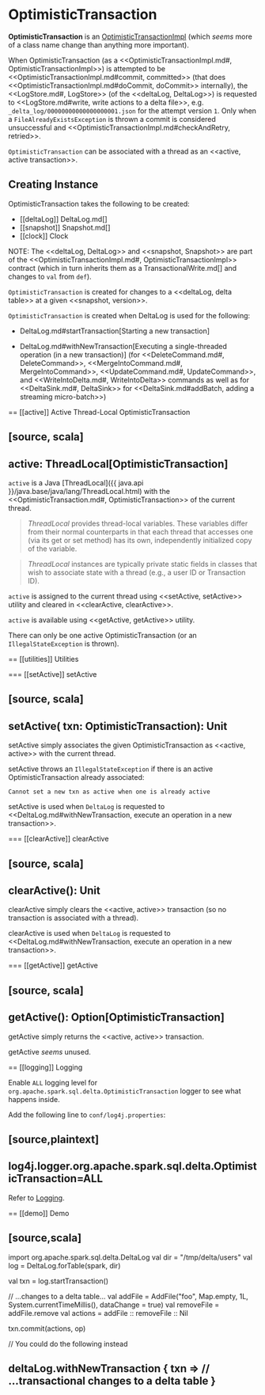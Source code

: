 # OptimisticTransaction

**OptimisticTransaction** is an [OptimisticTransactionImpl](OptimisticTransactionImpl.md) (which _seems_ more of a class name change than anything more important).

When OptimisticTransaction (as a <<OptimisticTransactionImpl.md#, OptimisticTransactionImpl>>) is attempted to be <<OptimisticTransactionImpl.md#commit, committed>> (that does <<OptimisticTransactionImpl.md#doCommit, doCommit>> internally), the <<LogStore.md#, LogStore>> (of the <<deltaLog, DeltaLog>>) is requested to <<LogStore.md#write, write actions to a delta file>>, e.g. `_delta_log/00000000000000000001.json` for the attempt version `1`. Only when a `FileAlreadyExistsException` is thrown a commit is considered unsuccessful and <<OptimisticTransactionImpl.md#checkAndRetry, retried>>.

`OptimisticTransaction` can be associated with a thread as an <<active, active transaction>>.

## Creating Instance

OptimisticTransaction takes the following to be created:

* [[deltaLog]] DeltaLog.md[]
* [[snapshot]] Snapshot.md[]
* [[clock]] Clock

NOTE: The <<deltaLog, DeltaLog>> and <<snapshot, Snapshot>> are part of the <<OptimisticTransactionImpl.md#, OptimisticTransactionImpl>> contract (which in turn inherits them as a TransactionalWrite.md[] and changes to `val` from `def`).

`OptimisticTransaction` is created for changes to a <<deltaLog, delta table>> at a given <<snapshot, version>>.

`OptimisticTransaction` is created when DeltaLog is used for the following:

* DeltaLog.md#startTransaction[Starting a new transaction]

* DeltaLog.md#withNewTransaction[Executing a single-threaded operation (in a new transaction)] (for <<DeleteCommand.md#, DeleteCommand>>, <<MergeIntoCommand.md#, MergeIntoCommand>>, <<UpdateCommand.md#, UpdateCommand>>, and <<WriteIntoDelta.md#, WriteIntoDelta>> commands as well as for <<DeltaSink.md#, DeltaSink>> for <<DeltaSink.md#addBatch, adding a streaming micro-batch>>)

== [[active]] Active Thread-Local OptimisticTransaction

[source, scala]
----
active: ThreadLocal[OptimisticTransaction]
----

`active` is a Java [ThreadLocal]({{ java.api }}/java.base/java/lang/ThreadLocal.html) with the <<OptimisticTransaction.md#, OptimisticTransaction>> of the current thread.

> *ThreadLocal* provides thread-local variables. These variables differ from their normal counterparts in that each thread that accesses one (via its get or set method) has its own, independently initialized copy of the variable.

> *ThreadLocal* instances are typically private static fields in classes that wish to associate state with a thread (e.g., a user ID or Transaction ID).

`active` is assigned to the current thread using <<setActive, setActive>> utility and cleared in <<clearActive, clearActive>>.

`active` is available using <<getActive, getActive>> utility.

There can only be one active OptimisticTransaction (or an `IllegalStateException` is thrown).

== [[utilities]] Utilities

=== [[setActive]] setActive

[source, scala]
----
setActive(
  txn: OptimisticTransaction): Unit
----

setActive simply associates the given OptimisticTransaction as <<active, active>> with the current thread.

setActive throws an `IllegalStateException` if there is an active OptimisticTransaction already associated:

```
Cannot set a new txn as active when one is already active
```

setActive is used when `DeltaLog` is requested to <<DeltaLog.md#withNewTransaction, execute an operation in a new transaction>>.

=== [[clearActive]] clearActive

[source, scala]
----
clearActive(): Unit
----

clearActive simply clears the <<active, active>> transaction (so no transaction is associated with a thread).

clearActive is used when `DeltaLog` is requested to <<DeltaLog.md#withNewTransaction, execute an operation in a new transaction>>.

=== [[getActive]] getActive

[source, scala]
----
getActive(): Option[OptimisticTransaction]
----

getActive simply returns the <<active, active>> transaction.

getActive _seems_ unused.

== [[logging]] Logging

Enable `ALL` logging level for `org.apache.spark.sql.delta.OptimisticTransaction` logger to see what happens inside.

Add the following line to `conf/log4j.properties`:

[source,plaintext]
----
log4j.logger.org.apache.spark.sql.delta.OptimisticTransaction=ALL
----

Refer to [Logging](spark-logging.md).

== [[demo]] Demo

[source,scala]
----
import org.apache.spark.sql.delta.DeltaLog
val dir = "/tmp/delta/users"
val log = DeltaLog.forTable(spark, dir)

val txn = log.startTransaction()

// ...changes to a delta table...
val addFile = AddFile("foo", Map.empty, 1L, System.currentTimeMillis(), dataChange = true)
val removeFile = addFile.remove
val actions = addFile :: removeFile :: Nil

txn.commit(actions, op)

// You could do the following instead

deltaLog.withNewTransaction { txn =>
  // ...transactional changes to a delta table
}
----
